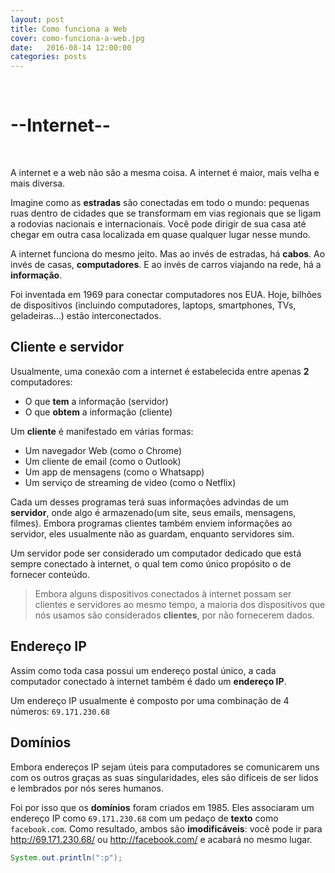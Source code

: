 ```yaml
---
layout: post
title: Como funciona a Web
cover: como-funciona-a-web.jpg
date:   2016-08-14 12:00:00
categories: posts
---
```

<br>

# --Internet--    

<br>
	
A internet e a web não são a mesma coisa. A internet é maior, mais velha e mais diversa.

Imagine como as **estradas** são conectadas em todo o mundo: pequenas ruas dentro de cidades que se transformam em vias regionais que se ligam a rodovias nacionais e internacionais. Você pode dirigir de sua casa até chegar em outra casa localizada em quase qualquer lugar nesse mundo.

A internet funciona do mesmo jeito. Mas ao invés de estradas, há **cabos**. Ao invés de casas, **computadores**. E ao invés de carros viajando na rede, há a **informação**.

Foi inventada em 1969 para conectar computadores nos EUA. Hoje, bilhões de dispositivos (incluindo computadores, laptops, smartphones, TVs, geladeiras...) estão interconectados.

## Cliente e servidor

Usualmente, uma conexão com a internet é estabelecida entre apenas **2** computadores:

* O que **tem** a informação (servidor)
* O que **obtem** a informação (cliente)

Um **cliente** é manifestado em várias formas:

* Um navegador Web (como o Chrome)
* Um cliente de email (como o Outlook)
* Um app de mensagens (como o Whatsapp)
* Um serviço de streaming de video (como o Netflix)

Cada um desses programas terá suas informações advindas de um **servidor**, onde algo é armazenado(um site, seus emails, mensagens, filmes). Embora programas clientes também enviem informações ao servidor, eles usualmente não as guardam, enquanto servidores sim.

Um servidor pode ser considerado um computador dedicado que está sempre conectado à internet, o qual tem como único propósito o de fornecer conteúdo.


> Embora alguns dispositivos conectados à internet possam ser clientes e servidores ao mesmo tempo, a maioria dos dispositivos que nós usamos são considerados **clientes**, por não fornecerem dados.

## Endereço IP  

Assim como toda casa possui um endereço postal único, a cada computador conectado à internet também é dado um **endereço IP**.

Um endereço IP usualmente é composto por uma combinação de 4 números: 
``` 69.171.230.68 ```

## Domínios

Embora endereços IP sejam úteis para computadores se comunicarem uns com os outros graças as suas singularidades, eles são difíceis de ser lidos e lembrados por nós seres humanos.

Foi por isso que os **domínios** foram criados em 1985. Eles associaram um endereço IP como ``` 69.171.230.68 ``` com um pedaço de **texto** como ``` facebook.com ```. Como resultado, ambos são **imodificáveis**: você pode ir para <http://69.171.230.68/> ou <http://facebook.com/> e acabará no mesmo lugar.







``` java
System.out.println(":p");
```

